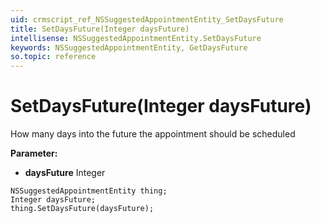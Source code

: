 ```yaml
---
uid: crmscript_ref_NSSuggestedAppointmentEntity_SetDaysFuture
title: SetDaysFuture(Integer daysFuture)
intellisense: NSSuggestedAppointmentEntity.SetDaysFuture
keywords: NSSuggestedAppointmentEntity, GetDaysFuture
so.topic: reference
---
```


# SetDaysFuture(Integer daysFuture)

How many days into the future the appointment should be scheduled

**Parameter:** 
* **daysFuture** Integer

```crmscript
NSSuggestedAppointmentEntity thing;
Integer daysFuture;
thing.SetDaysFuture(daysFuture);
```

